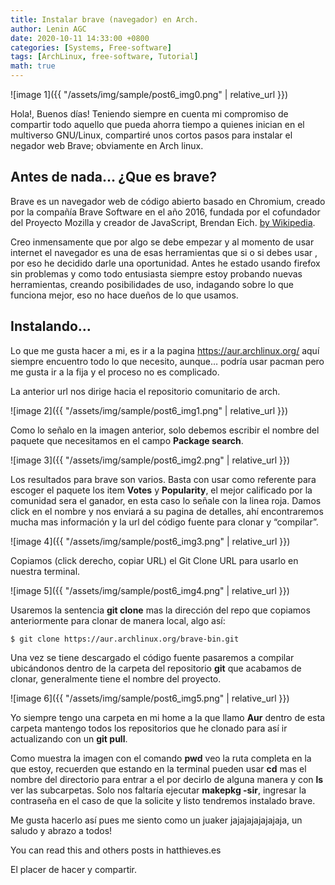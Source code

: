 ```yaml
---
title: Instalar brave (navegador) en Arch.
author: Lenin AGC
date: 2020-10-11 14:33:00 +0800
categories: [Systems, Free-software]
tags: [ArchLinux, free-software, Tutorial]
math: true
---
```


![image 1]({{ "/assets/img/sample/post6_img0.png" | relative_url }})

Hola!, Buenos días! Teniendo siempre en cuenta mi compromiso de compartir todo aquello que pueda ahorra tiempo a quienes inician en el multiverso GNU/Linux, compartiré unos cortos pasos para instalar el negador web Brave; obviamente en Arch linux.

## Antes de nada… ¿Que es brave?

Brave es un navegador web de código abierto basado en Chromium, creado por la compañía Brave Software en el año 2016, fundada por el cofundador del Proyecto Mozilla y creador de JavaScript, Brendan Eich. [by Wikipedia](https://es.wikipedia.org/wiki/Brave_(navegador_web)).

Creo inmensamente que por algo se debe empezar y al momento de usar internet el navegador es una de esas herramientas que si o si debes usar , por eso he decidido darle una oportunidad. Antes he estado usando firefox sin problemas y como todo entusiasta siempre estoy probando nuevas herramientas, creando posibilidades de uso, indagando sobre lo que funciona mejor, eso no hace dueños de lo que usamos.

## Instalando…

Lo que me gusta hacer a mi, es ir a la pagina https://aur.archlinux.org/ aquí siempre encuentro todo lo que necesito, aunque… podría usar pacman pero me gusta ir a la fija y el proceso no es complicado.

La anterior url nos dirige hacia el repositorio comunitario de arch.

![image 2]({{ "/assets/img/sample/post6_img1.png" | relative_url }})

Como lo señalo en la imagen anterior, solo debemos escribir el nombre del paquete que necesitamos en el campo **Package search**.

![image 3]({{ "/assets/img/sample/post6_img2.png" | relative_url }})

Los resultados para brave son varios. Basta con usar como referente para escoger el paquete los item **Votes** y **Popularity**, el mejor calificado por la comunidad sera el ganador, en esta caso lo señale con la linea roja. Damos click en el nombre y nos enviará a su pagina de detalles, ahí encontraremos mucha mas información y la url del código fuente para clonar y “compilar”.

![image 4]({{ "/assets/img/sample/post6_img3.png" | relative_url }})

Copiamos (click derecho, copiar URL) el Git Clone URL para usarlo en nuestra terminal.

![image 5]({{ "/assets/img/sample/post6_img4.png" | relative_url }})

Usaremos la sentencia **git clone** mas la dirección del repo que copiamos anteriormente para clonar de manera local, algo así:

```terminal
$ git clone https://aur.archlinux.org/brave-bin.git
```
Una vez se tiene descargado el código fuente pasaremos a compilar ubicándonos dentro de la carpeta del repositorio **git** que acabamos de clonar, generalmente tiene el nombre del proyecto.

![image 6]({{ "/assets/img/sample/post6_img5.png" | relative_url }})

Yo siempre tengo una carpeta en mi home a la que llamo **Aur** dentro de esta carpeta mantengo todos los repositorios que he clonado para así ir actualizando con un **git pull**.

Como muestra la imagen con el comando **pwd** veo la ruta completa en la que estoy, recuerden que estando en la terminal pueden usar **cd** mas el nombre del directorio para entrar a el por decirlo de alguna manera y con **ls** ver las subcarpetas. Solo nos faltaría ejecutar **makepkg -sir**, ingresar la contraseña en el caso de que la solicite y listo tendremos instalado brave.

Me gusta hacerlo así pues me siento como un juaker jajajajajajajaja, un saludo y abrazo a todos!

You can read this and others posts in hatthieves.es

El placer de hacer y compartir.